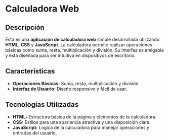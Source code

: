 # Calculadora Web

## Descripción

Esta es una **aplicación de calculadora web** simple desarrollada utilizando **HTML**, **CSS** y **JavaScript**. La calculadora permite realizar operaciones básicas como suma, resta, multiplicación y división. Su interfaz es amigable y está diseñada para ser intuitiva en dispositivos de escritorio.

## Características

- **Operaciones Básicas:** Suma, resta, multiplicación y división.
- **Interfaz de Usuario:** Diseño responsivo y fácil de usar.

## Tecnologías Utilizadas

- **HTML:** Estructura básica de la página y elementos de la calculadora.
- **CSS:** Estilos para una apariencia atractiva y una disposición clara.
- **JavaScript:** Lógica de la calculadora para manejar operaciones y entradas del usuario.



